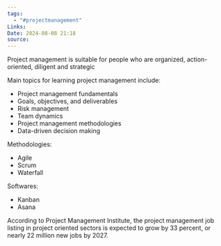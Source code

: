 ```yaml
---
tags:
  - "#projectmanagement"
Links: 
Date: 2024-08-08 21:18
source:
---
```

Project management is suitable for people who are organized, action-oriented, diligent and strategic

Main topics for learning project management include:
- Project management fundamentals
- Goals, objectives, and deliverables
- Risk management
- Team dynamics
- Project management methodologies
- Data-driven decision making

Methodologies:
- Agile 
- Scrum
- Waterfall

Softwares:
- Kanban
- Asana

According to Project Management Institute, the project management job listing in project oriented sectors is expected to grow by 33 percent, or nearly 22 million new jobs by 2027.


